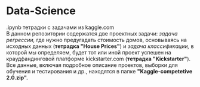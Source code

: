 # Data-Science
.ipynb тетрадки с задачами из kaggle.com <br>
В данном репозитории содержатся две проектных задачи: <i> задача регрессии, </i> где нужно предугадать стоимость домов, основываясь на исходных данных (<b>тетрадка "House Prices"</b>) и <i> задача классификации, </i> в которой мы определяем, будет тот или иной проект успешен на краудфандинговой платформе kickstarter.com (<b>тетрадка "Kickstarter"</b>). <br>
Все данные, включая подробное описание проектов, выборки для обучения и тестирования и др., находятся в папке <b> "Kaggle-competetive 2.0.zip". </b><br>

